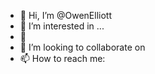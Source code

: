- 👋 Hi, I’m @OwenElliott
- 👀 I’m interested in ...
- 🌱 
- 💞️ I’m looking to collaborate on
- 📫 How to reach me: 

<!---
OwenElliott/OwenElliott is a ✨ special ✨ repository because its `README.md` (this file) appears on your GitHub profile.
You can click the Preview link to take a look at your changes.
--->
